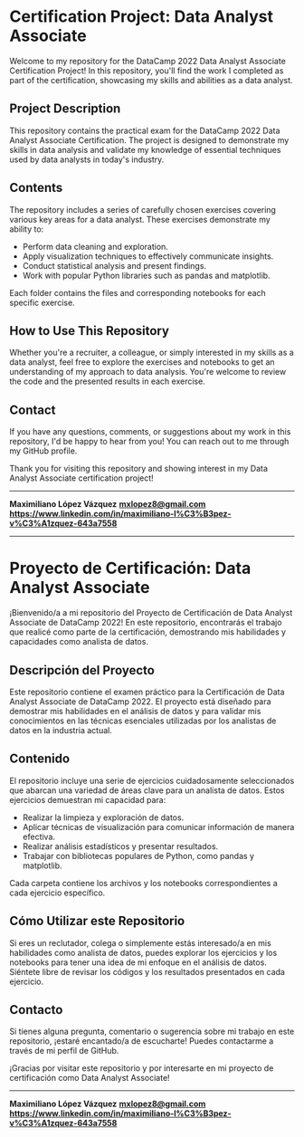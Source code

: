 # Certification Project: Data Analyst Associate

Welcome to my repository for the DataCamp 2022 Data Analyst Associate Certification Project! In this repository, you'll find the work I completed as part of the certification, showcasing my skills and abilities as a data analyst.

## Project Description

This repository contains the practical exam for the DataCamp 2022 Data Analyst Associate Certification. The project is designed to demonstrate my skills in data analysis and validate my knowledge of essential techniques used by data analysts in today's industry.

## Contents

The repository includes a series of carefully chosen exercises covering various key areas for a data analyst. These exercises demonstrate my ability to:

- Perform data cleaning and exploration.
- Apply visualization techniques to effectively communicate insights.
- Conduct statistical analysis and present findings.
- Work with popular Python libraries such as pandas and matplotlib.

Each folder contains the files and corresponding notebooks for each specific exercise.

## How to Use This Repository

Whether you're a recruiter, a colleague, or simply interested in my skills as a data analyst, feel free to explore the exercises and notebooks to get an understanding of my approach to data analysis. You're welcome to review the code and the presented results in each exercise.

## Contact

If you have any questions, comments, or suggestions about my work in this repository, I'd be happy to hear from you! You can reach out to me through my GitHub profile.

Thank you for visiting this repository and showing interest in my Data Analyst Associate certification project!

---
**Maximiliano López Vázquez**
**mxlopez8@gmail.com**
**https://www.linkedin.com/in/maximiliano-l%C3%B3pez-v%C3%A1zquez-643a7558**


---------------------------------------------------------------------------------------------------------------------

# Proyecto de Certificación: Data Analyst Associate

¡Bienvenido/a a mi repositorio del Proyecto de Certificación de Data Analyst Associate de DataCamp 2022! En este repositorio, encontrarás el trabajo que realicé como parte de la certificación, demostrando mis habilidades y capacidades como analista de datos.

## Descripción del Proyecto

Este repositorio contiene el examen práctico para la Certificación de Data Analyst Associate de DataCamp 2022. El proyecto está diseñado para demostrar mis habilidades en el análisis de datos y para validar mis conocimientos en las técnicas esenciales utilizadas por los analistas de datos en la industria actual.

## Contenido

El repositorio incluye una serie de ejercicios cuidadosamente seleccionados que abarcan una variedad de áreas clave para un analista de datos. Estos ejercicios demuestran mi capacidad para:

- Realizar la limpieza y exploración de datos.
- Aplicar técnicas de visualización para comunicar información de manera efectiva.
- Realizar análisis estadísticos y presentar resultados.
- Trabajar con bibliotecas populares de Python, como pandas y matplotlib.

Cada carpeta contiene los archivos y los notebooks correspondientes a cada ejercicio específico.

## Cómo Utilizar este Repositorio

Si eres un reclutador, colega o simplemente estás interesado/a en mis habilidades como analista de datos, puedes explorar los ejercicios y los notebooks para tener una idea de mi enfoque en el análisis de datos. Siéntete libre de revisar los códigos y los resultados presentados en cada ejercicio.

## Contacto

Si tienes alguna pregunta, comentario o sugerencia sobre mi trabajo en este repositorio, ¡estaré encantado/a de escucharte! Puedes contactarme a través de mi perfil de GitHub.

¡Gracias por visitar este repositorio y por interesarte en mi proyecto de certificación como Data Analyst Associate!

---
**Maximiliano López Vázquez**
**mxlopez8@gmail.com**
**https://www.linkedin.com/in/maximiliano-l%C3%B3pez-v%C3%A1zquez-643a7558**

